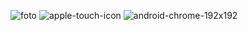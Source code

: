 ![foto](https://github.com/user-attachments/assets/6fed01df-d683-4782-b9ef-fb08871e800f)
![apple-touch-icon](https://github.com/user-attachments/assets/19ecc486-3c5e-435a-a84e-30fa69b0971e)
![android-chrome-192x192](https://github.com/user-attachments/assets/65e296f5-d08b-42ac-a6ed-fa6c684f0cb5)

